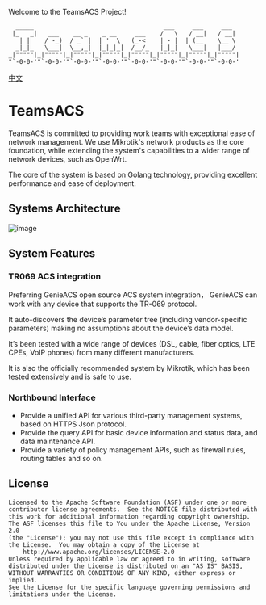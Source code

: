 Welcome to the TeamsACS Project!

      _____                                    ___     ___     ___   
     |_   _|   ___    __ _    _ __     ___    /   \   / __|   / __|  
       | |    / -_)  / _` |  | '  \   (_-<    | - |  | (__    \__ \  
      _|_|_   \___|  \__,_|  |_|_|_|  /__/_   |_|_|   \___|   |___/  
    _|"""""|_|"""""|_|"""""|_|"""""|_|"""""|_|"""""|_|"""""|_|"""""| 
    "`-0-0-'"`-0-0-'"`-0-0-'"`-0-0-'"`-0-0-'"`-0-0-'"`-0-0-'"`-0-0-' 

[中文](README_CN.md)

# TeamsACS

TeamsACS is committed to providing work teams with exceptional ease of network management. We use Mikrotik's network products as the core foundation, while extending the system's capabilities to a wider range of network devices, such as OpenWrt.

The core of the system is based on Golang technology, providing excellent performance and ease of deployment.

## Systems Architecture

![image](https://user-images.githubusercontent.com/377938/97301570-e28b3d80-1892-11eb-85a8-5cc5f80449a4.png)

## System Features

### TR069 ACS integration

Preferring GenieACS open source ACS system integration， GenieACS can work with any device that supports the TR-069 protocol.

It auto-discovers the device’s parameter tree (including vendor-specific parameters) making no assumptions about the device’s data model.

It’s been tested with a wide range of devices (DSL, cable, fiber optics, LTE CPEs, VoIP phones) from many different manufacturers.

It is also the officially recommended system by Mikrotik, which has been tested extensively and is safe to use.

### Northbound Interface

- Provide a unified API for various third-party management systems, based on HTTPS Json protocol.
- Provide the query API for basic device information and status data, and data maintenance API.
- Provide a variety of policy management APIs, such as firewall rules, routing tables and so on.

##  License

    Licensed to the Apache Software Foundation (ASF) under one or more
    contributor license agreements.  See the NOTICE file distributed with
    this work for additional information regarding copyright ownership.
    The ASF licenses this file to You under the Apache License, Version 2.0
    (the "License"); you may not use this file except in compliance with
    the License.  You may obtain a copy of the License at
        http://www.apache.org/licenses/LICENSE-2.0
    Unless required by applicable law or agreed to in writing, software
    distributed under the License is distributed on an "AS IS" BASIS,
    WITHOUT WARRANTIES OR CONDITIONS OF ANY KIND, either express or implied.
    See the License for the specific language governing permissions and
    limitations under the License.